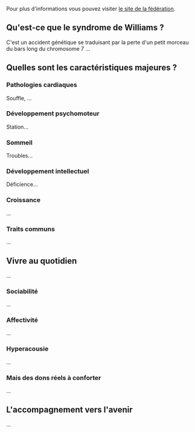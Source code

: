 Pour plus d'informations vous pouvez visiter [le site de la fédération](http://www.williams-france.org/fr/liste-fiches.php?sf=78#).

## Qu'est-ce que le syndrome de Williams ?

C'est un accident génétique se traduisant par la perte d'un petit morceau du bars long du chromosome 7 ...

## Quelles sont les caractéristiques majeures ?

### Pathologies cardiaques

Souffle, ...

### Développement psychomoteur

Station...

### Sommeil

Troubles...

### Développement intellectuel

Déficience...

### Croissance

...

### Traits communs

...

## Vivre au quotidien

...

### Sociabilité

...

### Affectivité

...

### Hyperacousie

...

### Mais des dons réels à conforter

...

## L'accompagnement vers l'avenir

...
